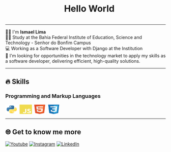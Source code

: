 <!--título-->
<div id="user-content-toc">
  <ul align="center">
    <summary><h1 style="display: inline-block">Hello World</h1></summary>
</div>

---

👋🏼 I'm **Ismael Lima**  
👨‍🎓 Study at the Bahia Federal Institute of Education, Science and Technology - Senhor do Bonfim Campus  
💻 Working as a Software Developer with Django at the Institution  
🚀 I'm looking for opportunities in the technology market to apply my skills as a software developer, delivering efficient, high-quality solutions.


---

## 🔥 Skills
<!-- Skills: Programming and Markup Languages-->
  <div style="flex-basis: 48%;">
    <h3>Programming and Markup Languages</h3>
    <img align="center" alt="Python" height="30" width="40" src="https://raw.githubusercontent.com/devicons/devicon/master/icons/python/python-original.svg">
    <img align="center" alt="Js" height="30" width="40" src="https://raw.githubusercontent.com/devicons/devicon/master/icons/javascript/javascript-plain.svg">
    <img align="center" alt="HTML" height="30" width="40" src="https://raw.githubusercontent.com/devicons/devicon/master/icons/html5/html5-original.svg">
    <img align="center" alt="CSS" height="30" width="40" src="https://raw.githubusercontent.com/devicons/devicon/master/icons/css3/css3-original.svg">
  </div>

---

## 🌐 Get to know me more
<!-- Links -->
[![Youtube](https://img.shields.io/badge/YouTube-FF0000?style=for-the-badge&logo=youtube&logoColor=white)](https://www.youtube.com/@IsmaelLima-k9d)
[![Instagram](https://img.shields.io/badge/Instagram-E4405F?style=for-the-badge&logo=instagram&logoColor=white)](https://www.instagram.com/ismael.limma7/)
[![LinkedIn](https://img.shields.io/badge/LinkedIn-0077B5?style=for-the-badge&logo=linkedin&logoColor=white)](https://www.linkedin.com/in/ismael-lima-505bba331?utm_source=share&utm_campaign=share_via&utm_content=profile&utm_medium=android_app)

